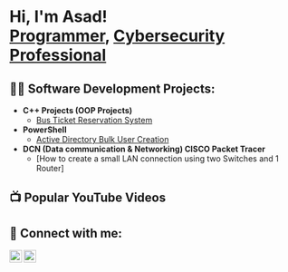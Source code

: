 <h1>Hi, I'm Asad! <br/><a href="https://github.com/Syed-Asad-Abbas">Programmer</a>, <a href="https://www.linkedin.com/in/syedasadabbas1815/">Cybersecurity Professional</a></h1>

<h2>👨‍💻 Software Development Projects:</h2>

- <b>C++ Projects (OOP Projects)</b>
  - [Bus Ticket Reservation System](https://github.com/Syed-Asad-Abbas/CPP-Projects/blob/main/README.md)
- <b>PowerShell</b>
  - [Active Directory Bulk User Creation](https://github.com/Syed-Asad-Abbas/ActiveDirectory-PS)
- <b>DCN (Data communication & Networking) CISCO Packet Tracer</b>
  - [How to create a small LAN connection using two Switches and 1 Router]

<h2>📺 Popular YouTube Videos</h2>


<h2> 🤳 Connect with me:</h2>

[<img align="left" alt="AsadAbbas | YouTube" width="22px" src="https://cdn.jsdelivr.net/npm/simple-icons@v3/icons/youtube.svg" />][youtube]
[<img align="left" alt="AsadAbbas | LinkedIn" width="22px" src="https://cdn.jsdelivr.net/npm/simple-icons@v3/icons/linkedin.svg" />][linkedin]

[youtube]: https://www.youtube.com/c/joshmadakor
[linkedin]: www.linkedin.com/in/syedasadabbas1815


